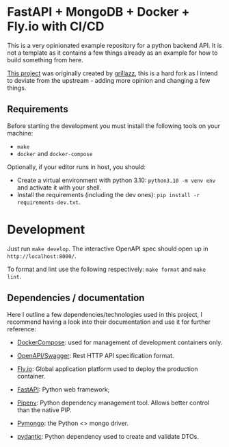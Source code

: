 # FastAPI + MongoDB + Docker + Fly.io with CI/CD

This is a very opinionated example repository for a python backend API. It is not a template as it contains a few things already as an example for how to build something from here.

[This project](https://github.com/grillazz/fastapi-mongodb) was originally created by [grillazz](https://github.com/grillazz), this is a hard fork as I intend to deviate from the upstream - adding more opinion and changing a few things.

## Requirements

Before starting the development you must install the following tools on your machine:

- `make`
- `docker` and `docker-compose`

Optionally, if your editor runs in host, you should:

- Create a virtual environment with python 3.10: `python3.10 -m venv env` and activate it with your shell.
- Install the requirements (including the dev ones): `pip install -r requirements-dev.txt`.

# Development

Just run `make develop`. The interactive OpenAPI spec should open up in `http://localhost:8000/`.

To format and lint use the following respectively: `make format` and `make lint`.

## Dependencies / documentation

Here I outline a few dependencies/technologies used in this project, I recommend having a look into their documentation and use it for further reference:

- [DockerCompose](https://docs.docker.com/compose/): used for management of development containers only.
- [OpenAPI/Swagger](https://spec.openapis.org/oas/latest.html): Rest HTTP API specification format.
- [Fly.io](https://fly.io/docs/): Global application platform used to deploy the production container.

- [FastAPI](https://fastapi.tiangolo.com/): Python web framework;
- [Pipenv](https://pipenv.pypa.io/en/latest/): Python dependency management tool. Allows better control than the native PIP.
- [Pymongo](https://pymongo.readthedocs.io): the Python <> mongo driver.
- [pydantic](https://pydantic-docs.helpmanual.io/): Python dependency used to create and validate DTOs.
